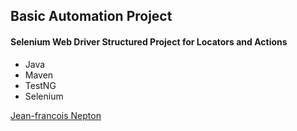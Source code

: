 ## Basic Automation Project

#### Selenium Web Driver Structured Project for Locators and Actions

 * Java 
 * Maven
 * TestNG
 * Selenium

 [Jean-francois Nepton](https://github.com/sqaSeleniumBC)
